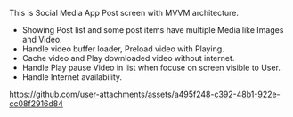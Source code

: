 This is Social Media App Post screen with MVVM architecture.
- Showing Post list and some post items have multiple Media like Images and Video.
- Handle video buffer loader, Preload video with Playing.
- Cache video and Play downloaded video without internet.
- Handle Play pause Video in list when focuse on screen visible to User.
- Handle Internet availability.


https://github.com/user-attachments/assets/a495f248-c392-48b1-922e-cc08f2916d84

